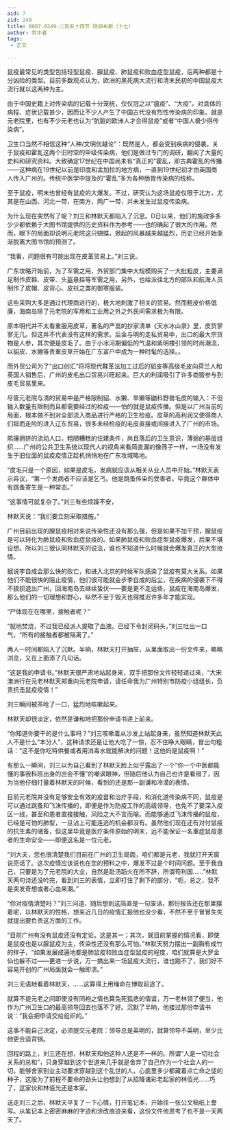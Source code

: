 ```yaml
---
aid: 7
zid: 249
title: 0007.0249-二百五十四节 除旧布新（十七）
author: 吹牛者
tags: 
 - 正文

---
```




鼠疫最常见的类型包括轻型鼠疫、腺鼠疫、肺鼠疫和败血症型鼠疫，后两种都是十分凶险的类型。目前多数观点认为，欧洲的黑死病大流行和清末民初的中国鼠疫大流行就以这两种为主。

由于中国史籍上对传染病的记载十分笼统，仅仅冠之以“瘟疫”、“大疫”，对具体的病程、症状记载甚少，因而让不少人产生了中国古代没有烈性传染病的印象。就是元老院里，也有不少元老也认为“肮脏的欧洲人才会得鼠疫”或者“中国人极少得传染病”。

卫生口当然不相信这种“人种/文明优越论”：既然是人，都会受到疾病的侵袭。关于鼠疫和霍乱这两个旧时空的甲级传染病，他们是做过专门的调研，翻阅了大量的史料和研究资料。大致确定17世纪在中国尚未有“真正的”霍乱，即古典霍乱的传播――这种病在19世纪以前是印度和孟加拉的地方病，一直到19世纪初才由英国商人传入广州的。传统中医学中提及的“霍乱”多为各种肠胃传染病的统称。

至于鼠疫，明末也曾经有鼠疫的大爆发。不过，研究认为这场鼠疫仅限于北方，尤其是在山西、河北一带，在南方，两广一带，并未发生过鼠疫传染病。

为什么现在突然有了呢？刘三和林默天都陷入了沉思。D日以来，他们的施政多多少少都依赖于大图书馆提供的历史资料作为参考――也的确起了很大的作用。然而，眼下的局面却说明元老院这只蝴蝶，掀起的风暴越来越猛烈，历史已经开始渐渐脱离大图书馆的预测了。

“我看，问题很有可能出现在皮革贸易上。”刘三说。

广东攻略开始前，为了军需之用，外贸部门集中大规模购买了一大批粗皮，主要满足制作皮鞋、皮带、头盔悬挂等军需之用，另外，也给派往北方的部队和航海人员制作了皮帽、皮背心、皮袄之类的御寒服装。

这些采购大多是通过代理商进行的，极大地刺激了相关的贸易。然而粗皮价格低廉，海南岛除了元老院的军用和工业用之外之外民间需求极为有限。

原本明代并不太看重服用皮草，著名的严嵩的抄家清单《天水冰山录》里，皮货寥寥无几。但这并不代表没有这样的需求。后金与明的走私贸易中，出口的最大宗货物是人参，其次便是皮毛了。由于小冰河期偏低的气温和紫明楼引领的时尚潮流，以貂皮、水獭等贵重皮草开始在广东富户中成为一种时髦的选择。。

而外贸公司为了“出口创汇”将将现代鞣革法加工过后的貂皮等高级毛皮向荷兰人和英国人销售后，广州的皮毛出口贸易兴旺起来。巨大的利润吸引了许多商贩参与到皮毛贸易里来。

尽管元老院与清的贸易中是严格限制貂、水獭、旱獭等鼬科野兽毛皮的输入：不但输入数量有限制而且都需要经过的检疫――怕的就是鼠疫传播。但是以广州当前的局面，根本做不到对全部流入商品进行严格的卫生检疫。皮草的高利润又使得商人们铤而走险的进入辽东贸易，很多未经检疫的毛皮直接或间接进入了广州的市场。

熙攘拥挤的流动人口，粗陋糟糕的住建条件，尚且落后的卫生意识，薄弱的基层组织……广州的公共卫生系统以现代人的视角来看简直漏的像筛子一样，一场没有发生于旧位面的鼠疫疫情正趁机悄悄地在广东攻城略地。

“皮毛只是一个原因，如果是皮毛，发病就应该从相关从业人员中开始。”林默天表示异议，“第一个发病者不应该是乞丐。他是跳蚤传染的受害者，毕竟这个群体中有跳蚤寄生是一种常态。”

“这事情可就复杂了。”刘三有些烦躁不安，

林默天说：“我们要立刻采取措施。”

广州目前出现的腺鼠疫相对来说传染性还没有那么强，但是如果不加干预，腺鼠疫是可以转化为肺鼠疫和败血症鼠疫的。如果肺鼠疫和败血症型鼠疫爆发，后果不堪设想。所以刘三很认同林默天的说法，谁也不知道什么时候就会爆发真正的大型疫情。

据说李自成会那么快的败亡，和进入北京的时候军队感染了鼠疫有莫大关系。如果他们不能很快的阻止疫情，他们很可能就会步李自成的后尘，在疾病的侵袭下不得不狼狈退出广州，回海南岛去继续蛰伏――要是更不走运些，鼠疫在海南岛爆发，那么他们的一切理想和野心，纵然不至于毁灭也得推迟许多年才能实现。

“尸体现在在哪里，接触者呢？”

“就地焚烧，不过我已经派人提取了血液。已经下令封闭码头，”刘三吐出一口气，“所有的接触者都被隔离了。”

两人一时间都陷入了沉默。半晌，林默天打开抽屉，从里面取出一份文件来，略略浏览，又在上面添了几句话。

“这是我的申请书。”林默天很严肃地站起身来，双手把那份文件轻轻递过来，“大宋澳洲行在元老林默天郑重向元老院申请，请任命我为广州特别市防疫小组组长，负责抗击鼠疫疫情！”

刘三瞬间被茶呛了一口，猛烈地咳嗽起来。

林默天却很淡定，依然是谦和地把那份申请书递上前来。

“你知道你要干的是什么事吗？”刘三咳嗽着从沙发上站起身来，虽然知道林默天此人不是什么“本分人”，这种请求还是让他大吃了一惊，忍不住睁大眼睛，冒出句粗话：“这不是你吃特供餐或者用消毒水就能解决的问题！这他妈是鼠疫啊！”

有那么一瞬间，刘三以为自己看到了林默天脸上似乎露出了一个“你一个中医都能懂的事我科班出身的岂会不懂”的嘲讽眼神，但随后他认为自己也许是看错了，因为当他仔细打量着林默天的时候，看到的还是那一副谦和冷漠的表情。

目前元老院并没有足够安全有效的疫苗和治疗手段，和消化道传染病不同，鼠疫是可以通过跳蚤和飞沫传播的，即便是作为防疫工作的高级领导，也免不了要深入疫区一线，甚至和患者直接接触，风险之大不言而喻。而能够通过飞沫传播的鼠疫，已经是可怕的肺型，一旦沾上可能连逃的机会都没有。虽然他们现在还有对付鼠疫的抗生素的储备，但这里毕竟是医疗条件原始的明末，远不能保证一名重症鼠疫患者的生命安全――即便这名是一位元老。

“刘大夫，您也很清楚我们目前在广州的卫生局面，咱们都是元老，我就打开天窗说亮话了。这次疫情应该说也在您的预料之中，爆发不过是个时间问题。至于我自己，只要是为了元老院的大业，自然是赴汤蹈火在所不辞，所谓苟利国……”林默天两句诗还没吟完，看到刘三的表情，立即打住了剩下的部分，“呃，总之，我不是突发奇想或者心血来潮。”

“你对疫情清楚吗？”刘三问道，随后想到这简直是一句废话，那份报告还在那里摆着呢，以林默天的性格，想来近几日的疫情汇报他也没少看，不然不至于冒冒失失就提出要负责这方面的工作。

“目前广州有没有鼠疫还没有定论。这是其一；其次，就目前掌握的情况看，即使是鼠疫也是以腺鼠疫为主，传染性还没有那么可怕。”林默天努力摆出一副胸有成竹的样子，“如果发展成遍地都是肺鼠疫和败血症型鼠疫的程度，咱们就算是大罗金仙也躲不过――更进一步说，万一搞出来一场鼠疫大流行，谁也跑不了，我们好不容易开创的广州局面就会一触即溃。”

刘三无语地看着林默天，……这算得上用绳命在博取前途了。

就算不提元老之间即使没有同袍之情也算兔死狐悲的情谊，万一老林领了便当，他作为广州卫生口的最高领导回去也落不了好。沉默了半晌，他接过那份申请书说：“我会把申请交给组织的。”

这事不能自己决定，必须提交元老院：领导总是英明的，就算领导不英明，至少比他更合适背锅。

回程的路上，刘三还在想，林默天和他这种人还是不一样的。所谓“人是一切社会关系的总和”，只身穿越到这个世道来几乎就是舍弃了自己作为一个社会人的一切。能够舍家别业主动要求穿越到这个乱世的人，心底里多少都藏着点亡命之徒的种子，这股为了前程不要命的劲头让他想到了从招降诸彩老起家的林佰光……巧了，这家伙和林佰光还是本家。

送走刘三之后，林默天平复了一下心情，打开笔记本，开始往一张公文稿纸上誊写。从笔记本上密密麻麻的字迹和涂改痕迹来看，这份文件他思考了也不是一天两天了。



